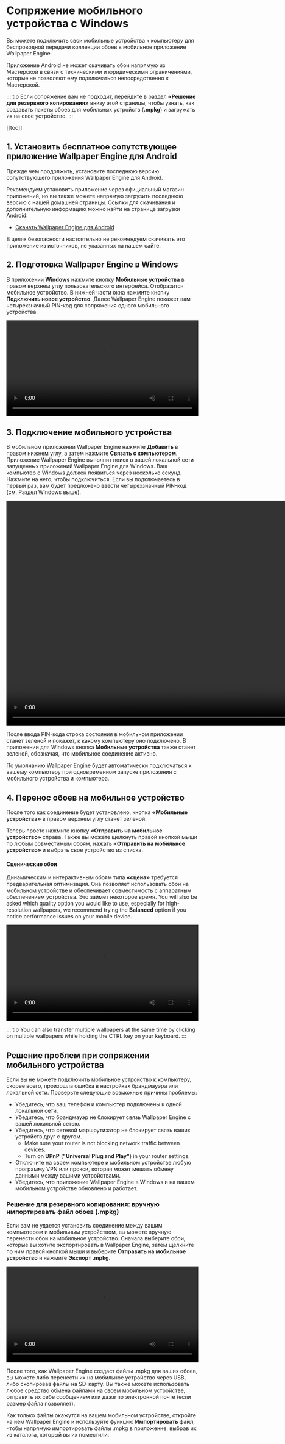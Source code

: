 # Сопряжение мобильного устройства с Windows

Вы можете подключить свои мобильные устройства к компьютеру для беспроводной передачи коллекции обоев в мобильное приложение Wallpaper Engine.

Приложение Android не может скачивать обои напрямую из Мастерской в связи с техническими и юридическими ограничениями, которые не позволяют ему подключаться непосредственно к Мастерской.

::: tip
Если сопряжение вам не подходит, перейдите в раздел **«Решение для резервного копирования»** внизу этой страницы, чтобы узнать, как создавать пакеты обоев для мобильных устройств (**.mpkg**) и загружать их на свое устройство.
:::

[[toc]]

## 1. Установить бесплатное сопутствующее приложение Wallpaper Engine для Android

Прежде чем продолжить, установите последнюю версию сопутствующего приложения Wallpaper Engine для Android.

Рекомендуем установить приложение через официальный магазин приложений, но вы также можете напрямую загрузить последнюю версию с нашей домашней страницы. Ссылки для скачивания и дополнительную информацию можно найти на странице загрузки Android:

* [Скачать Wallpaper Engine для Android](https://www.wallpaperengine.io/android/)

В целях безопасности настоятельно не рекомендуем скачивать это приложение из источников, не указанных на нашем сайте.

## 2. Подготовка Wallpaper Engine в Windows

В приложении **Windows** нажмите кнопку **Мобильные устройства** в правом верхнем углу пользовательского интерфейса. Отобразится мобильное устройство. В нижней части окна нажмите кнопку **Подключить новое устройство**. Далее Wallpaper Engine покажет вам четырехзначный PIN-код для сопряжения одного мобильного устройства.

<video width="100%" controls autoplay loop>
  <source src="/videos/mobile_pin.mp4" type="video/mp4">
  Ваш браузер не поддерживает воспроизведение видео.
</video>

## 3. Подключение мобильного устройства

В мобильном приложении Wallpaper Engine нажмите **Добавить** в правом нижнем углу, а затем нажмите **Связать с компьютером**. Приложение Wallpaper Engine выполнит поиск в вашей локальной сети запущенных приложений Wallpaper Engine для Windows. Ваш компьютер с Windows должен появиться через несколько секунд. Нажмите на него, чтобы подключиться. Если вы подключаетесь в первый раз, вам будет предложено ввести четырехзначный PIN-код (см. Раздел Windows выше).

<video height="590px" style="display:block;margin:0 auto;" controls autoplay loop>
  <source src="/videos/mobile_connect.mp4" type="video/mp4">
  Ваш браузер не поддерживает воспроизведение видео.
</video>

После ввода PIN-кода строка состояния в мобильном приложении станет зеленой и покажет, к какому компьютеру оно подключено. В приложении для Windows кнопка **Мобильные устройства** также станет зеленой, обозначая, что мобильное соединение активно.

По умолчанию Wallpaper Engine будет автоматически подключаться к вашему компьютеру при одновременном запуске приложения с мобильного устройства и компьютера.

## 4. Перенос обоев на мобильное устройство

После того как соединение будет установлено, кнопка **«Мобильные устройства»** в правом верхнем углу станет зеленой.

Теперь просто нажмите кнопку **«Отправить на мобильное устройство»** справа. Также вы можете щелкнуть правой кнопкой мыши по любым совместимым обоям, нажать **«Отправить на мобильное устройство»** и выбрать свое устройство из списка.

#### Сценические обои

Динамическим и интерактивным обоям типа **«сцена»** требуется предварительная оптимизация. Она позволяет использовать обои на мобильном устройстве и обеспечивает совместимость с аппаратным обеспечением устройства. Это займет некоторое время. You will also be asked which quality option you would like to use, especially for high-resolution wallpapers, we recommend trying the **Balanced** option if you notice performance issues on your mobile device.

<video width="100%" controls autoplay loop>
  <source src="/videos/mobile_transfer.mp4" type="video/mp4">
  Ваш браузер не поддерживает воспроизведение видео.
</video>

::: tip
You can also transfer multiple wallpapers at the same time by clicking on multiple wallpapers while holding the CTRL key on your keyboard.
:::

## Решение проблем при сопряжении мобильного устройства

Если вы не можете подключить мобильное устройство к компьютеру, скорее всего, произошла ошибка в настройках брандмауэра или локальной сети. Проверьте следующие возможные причины проблемы:

* Убедитесь, что ваш телефон и компьютер подключены к одной локальной сети.
* Убедитесь, что брандмауэр не блокирует связь Wallpaper Engine с вашей локальной сетью.
* Убедитесь, что сетевой маршрутизатор не блокирует связь ваших устройств друг с другом.
    * Make sure your router is not blocking network traffic between devices.
    * Turn on **UPnP** (**"Universal Plug and Play"**) in your router settings.
* Отключите на своем компьютере и мобильном устройстве любую программу VPN или прокси, которая может мешать обмену данными между вашими устройствами.
* Убедитесь, что приложение Wallpaper Engine в Windows и на вашем мобильном устройстве обновлено и работает.

### Решение для резервного копирования: вручную импортировать файл обоев (.mpkg)

Если вам не удается установить соединение между вашим компьютером и мобильным устройством, вы можете вручную перенести обои на мобильное устройство. Сначала выберите обои, которые вы хотите экспортировать в Wallpaper Engine, затем щелкните по ним правой кнопкой мыши и выберите **Отправить на мобильное устройство** и нажмите **Экспорт .mpkg**.

<video width="100%" controls autoplay loop>
  <source src="/videos/mobile_export.mp4" type="video/mp4">
  Ваш браузер не поддерживает воспроизведение видео.
</video>

После того, как Wallpaper Engine создаст файлы .mpkg для ваших обоев, вы можете либо перенести их на мобильное устройство через USB, либо скопировав файлы на SD-карту. Вы также можете использовать любое средство обмена файлами на своем мобильном устройстве, отправить их себе сообщением или даже по электронной почте (если размер файла позволяет).

Как только файлы окажутся на вашем мобильном устройстве, откройте на нем Wallpaper Engine и используйте функцию **Импортировать файл**, чтобы напрямую импортировать файлы .mpkg в приложение, выбрав их из каталога, который вы их поместили.